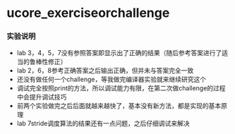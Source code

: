 # ucore_exerciseorchallenge
### 实验说明
* lab 3，4，5，7没有参照答案即显示出了正确的结果（随后参考答案进行了适当的鲁棒性修正）
* lab 2，6，8参考正确答案之后输出正确，但并未与答案完全一致
* 还没有做任何一个challenge，等我做完编译器实验就来继续研究这个
* 调试完全按照print的方法，所以调试能力有限，在第二次做challenge的过程中会提升调试技巧
* 前两个实验做完之后后面就越来越快了，基本没有新方法，都是实现的基本原理
* lab 7stride调度算法的结果还有一点问题，之后仔细调试来解决
